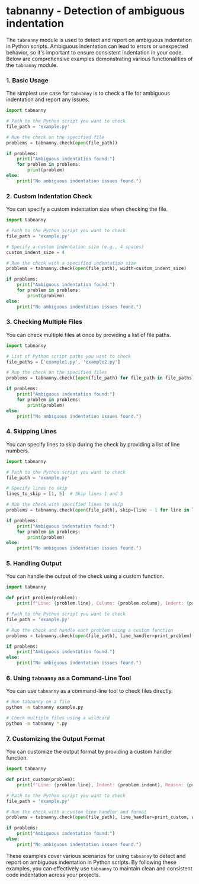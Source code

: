 # tabnanny - Detection of ambiguous indentation

The `tabnanny` module is used to detect and report on ambiguous indentation in Python scripts. Ambiguous indentation can lead to errors or unexpected behavior, so it's important to ensure consistent indentation in your code. Below are comprehensive examples demonstrating various functionalities of the `tabnanny` module.

### 1. Basic Usage

The simplest use case for `tabnanny` is to check a file for ambiguous indentation and report any issues.

```python
import tabnanny

# Path to the Python script you want to check
file_path = 'example.py'

# Run the check on the specified file
problems = tabnanny.check(open(file_path))

if problems:
    print("Ambiguous indentation found:")
    for problem in problems:
        print(problem)
else:
    print("No ambiguous indentation issues found.")
```

### 2. Custom Indentation Check

You can specify a custom indentation size when checking the file.

```python
import tabnanny

# Path to the Python script you want to check
file_path = 'example.py'

# Specify a custom indentation size (e.g., 4 spaces)
custom_indent_size = 4

# Run the check with a specified indentation size
problems = tabnanny.check(open(file_path), width=custom_indent_size)

if problems:
    print("Ambiguous indentation found:")
    for problem in problems:
        print(problem)
else:
    print("No ambiguous indentation issues found.")
```

### 3. Checking Multiple Files

You can check multiple files at once by providing a list of file paths.

```python
import tabnanny

# List of Python script paths you want to check
file_paths = ['example1.py', 'example2.py']

# Run the check on the specified files
problems = tabnanny.check([open(file_path) for file_path in file_paths])

if problems:
    print("Ambiguous indentation found:")
    for problem in problems:
        print(problem)
else:
    print("No ambiguous indentation issues found.")
```

### 4. Skipping Lines

You can specify lines to skip during the check by providing a list of line numbers.

```python
import tabnanny

# Path to the Python script you want to check
file_path = 'example.py'

# Specify lines to skip
lines_to_skip = [1, 5]  # Skip lines 1 and 5

# Run the check with specified lines to skip
problems = tabnanny.check(open(file_path), skip=[line - 1 for line in lines_to_skip])

if problems:
    print("Ambiguous indentation found:")
    for problem in problems:
        print(problem)
else:
    print("No ambiguous indentation issues found.")
```

### 5. Handling Output

You can handle the output of the check using a custom function.

```python
import tabnanny

def print_problem(problem):
    print(f"Line: {problem.line}, Column: {problem.column}, Indent: {problem.indent}")

# Path to the Python script you want to check
file_path = 'example.py'

# Run the check and handle each problem using a custom function
problems = tabnanny.check(open(file_path), line_handler=print_problem)

if problems:
    print("Ambiguous indentation found.")
else:
    print("No ambiguous indentation issues found.")
```

### 6. Using `tabnanny` as a Command-Line Tool

You can use `tabnanny` as a command-line tool to check files directly.

```sh
# Run tabnanny on a file
python -m tabnanny example.py

# Check multiple files using a wildcard
python -m tabnanny *.py
```

### 7. Customizing the Output Format

You can customize the output format by providing a custom handler function.

```python
import tabnanny

def print_custom(problem):
    print(f"Line: {problem.line}, Indent: {problem.indent}, Reason: {problem.reason}")

# Path to the Python script you want to check
file_path = 'example.py'

# Run the check with a custom line handler and format
problems = tabnanny.check(open(file_path), line_handler=print_custom, width=4)

if problems:
    print("Ambiguous indentation found:")
else:
    print("No ambiguous indentation issues found.")
```

These examples cover various scenarios for using `tabnanny` to detect and report on ambiguous indentation in Python scripts. By following these examples, you can effectively use `tabnanny` to maintain clean and consistent code indentation across your projects.
